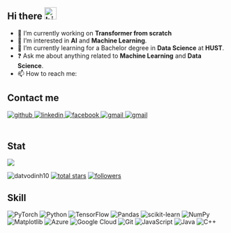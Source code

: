 ## Hi there <img src="https://user-images.githubusercontent.com/1303154/88677602-1635ba80-d120-11ea-84d8-d263ba5fc3c0.gif" width="28px" height="28px" alt="hi">
- 🔭 I’m currently working on **Transformer from scratch**
- 👀 I’m interested in **AI** and **Machine Learning**.
- 🌱 I’m currently learning for a Bachelor degree in **Data Science** at **HUST**.
- ❓ Ask me about anything related to **Machine Learning** and **Data Science**.
- 📫 How to reach me:
## Contact me
<div align="left">
<a href="https://github.com/datvodinh10" target="_blank">
<img src=https://img.shields.io/badge/github-%2324292e.svg?&style=for-the-badge&logo=github&logoColor=white alt=github style="margin-bottom: 5px;" />
</a>
<a href="https://www.linkedin.com/in/vo-dinh-dat-53059b227/" target="_blank">
<img src=https://img.shields.io/badge/linkedin-%231E77B5.svg?&style=for-the-badge&logo=linkedin&logoColor=white alt=linkedin style="margin-bottom: 5px;" />
</a>
<a href="https://www.facebook.com/vdd2003/" target="_blank">
<img src=https://img.shields.io/badge/facebook-%232E87FB.svg?&style=for-the-badge&logo=facebook&logoColor=white alt=facebook style="margin-bottom: 5px;" />
</a>  
<a href="mailto:vodinhdat03@gmail.com" target="_blank">
<img src=https://img.shields.io/badge/-Gmail-c14438?style=for-the-badge&logo=Gmail&logoColor=white alt=gmail style="margin-bottom: 5px;" />
</a>  
<a href="mailto:dat.vd214890@sis.hust.edu.vn" target="_blank">
<img src=https://img.shields.io/badge/-Outlook-0078D4?style=for-the-badge&logo=Microsoft-Outlook&logoColor=white alt=gmail style="margin-bottom: 5px;" />
</a>  
</div>

<br>

<!---
datvodinh10/datvodinh10 is a ✨ special ✨ repository because its `README.md` (this file) appears on your GitHub profile.
You can click the Preview link to take a look at your changes.
--->
## Stat
<p align="left"> <img src="https://github-readme-stats-sigma-five.vercel.app/api?username=datvodinh10&&show_icons=true&style=for-the-badge&title_color=ffffff&icon_color=bb2acf&text_color=daf7dc&bg_color=151515">

<!-- <p align="left"> <img src="https://komarev.com/ghpvc/?username=datvodinh10&color=0E9C47&style=for-the-badge" alt="datvodinh10" /> </p> -->
<p align="left">
   <a> <img src="https://komarev.com/ghpvc/?username=datvodinh10&color=0E9C47&style=for-the-badge" alt="datvodinh10" /> </a> 
  <a href="https://github.com/datvodinh10?tab=stars&sort=stargazers">
    <img alt="total stars" title="Total stars on GitHub" src="https://custom-icon-badges.demolab.com/badge/dynamic/json?logo=star&color=0E9C47&label=Stars&style=for-the-badge&query=%24.stars&url=https://api.github-star-counter.workers.dev/user/datvodinh10"/></a>
<a href="https://github.com/datvodinh10?tab=followers">
    <img alt="followers" title="Follow me on Github" src="https://custom-icon-badges.herokuapp.com/github/followers/datvodinh10?color=0E9C47&style=for-the-badge&logo=person-add&label=Followers&logoColor=white"/></a>

## Skill
  ![PyTorch](https://img.shields.io/badge/PyTorch-%23EE4C2C.svg?style=for-the-badge&logo=PyTorch&logoColor=white)
  ![Python](https://img.shields.io/badge/python-3670A0?style=for-the-badge&logo=python&logoColor=ffdd54)
  ![TensorFlow](https://img.shields.io/badge/TensorFlow-%23FF6F00.svg?style=for-the-badge&logo=TensorFlow&logoColor=white)
  ![Pandas](https://img.shields.io/badge/pandas-%23150458.svg?style=for-the-badge&logo=pandas&logoColor=white)
  ![scikit-learn](https://img.shields.io/badge/scikit--learn-%23F7931E.svg?style=for-the-badge&logo=scikit-learn&logoColor=white)
  ![NumPy](https://img.shields.io/badge/numpy-%23013243.svg?style=for-the-badge&logo=numpy&logoColor=white)
  ![Matplotlib](https://img.shields.io/badge/Matplotlib-%23ffffff.svg?style=for-the-badge&logo=Matplotlib&logoColor=black)
  ![Azure](https://img.shields.io/badge/azure-%230072C6.svg?style=for-the-badge&logo=microsoftazure&logoColor=white)
  ![Google Cloud](https://img.shields.io/badge/GoogleCloud-%234285F4.svg?style=for-the-badge&logo=google-cloud&logoColor=white)
  ![Git](https://img.shields.io/badge/git-%23F05033.svg?style=for-the-badge&logo=git&logoColor=white)
  ![JavaScript](https://img.shields.io/badge/javascript-%23323330.svg?style=for-the-badge&logo=javascript&logoColor=%23F7DF1E)
  ![Java](https://img.shields.io/badge/java-%23ED8B00.svg?style=for-the-badge&logo=openjdk&logoColor=white)
  ![C++](https://img.shields.io/badge/c++-%2300599C.svg?style=for-the-badge&logo=c%2B%2B&logoColor=white)
  
  
  
   <!--- 
<br/>  

<p align="center">
<img src="https://i.imgur.com/dBaSKWF.gif" height="20" width="100%">

<!-- [![Dat's github activity graph](https://github-readme-activity-graph.cyclic.app/graph?username=datvodinh10&theme=github-compact)](https://github.com/ashutosh00710/github-readme-activity-graph) -->
  <!---
<picture>
  <source media="(prefers-color-scheme: dark)" srcset="https://raw.githubusercontent.com/datvodinh10/datvodinh10/output/github-contribution-grid-snake-dark.svg">
  <img alt="github contribution grid snake animation" src="https://raw.githubusercontent.com/datvodinh10/datvodinh10/output/github-contribution-grid-snake.svg">
</picture>




